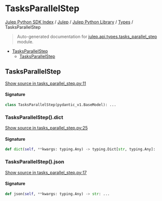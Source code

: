 # TasksParallelStep

[Julep Python SDK Index](../../../README.md#julep-python-sdk-index) / [Julep](../../index.md#julep) / [Julep Python Library](../index.md#julep-python-library) / [Types](./index.md#types) / TasksParallelStep

> Auto-generated documentation for [julep.api.types.tasks_parallel_step](../../../../../../../julep/api/types/tasks_parallel_step.py) module.

- [TasksParallelStep](#tasksparallelstep)
  - [TasksParallelStep](#tasksparallelstep-1)

## TasksParallelStep

[Show source in tasks_parallel_step.py:11](../../../../../../../julep/api/types/tasks_parallel_step.py#L11)

#### Signature

```python
class TasksParallelStep(pydantic_v1.BaseModel): ...
```

### TasksParallelStep().dict

[Show source in tasks_parallel_step.py:25](../../../../../../../julep/api/types/tasks_parallel_step.py#L25)

#### Signature

```python
def dict(self, **kwargs: typing.Any) -> typing.Dict[str, typing.Any]: ...
```

### TasksParallelStep().json

[Show source in tasks_parallel_step.py:17](../../../../../../../julep/api/types/tasks_parallel_step.py#L17)

#### Signature

```python
def json(self, **kwargs: typing.Any) -> str: ...
```